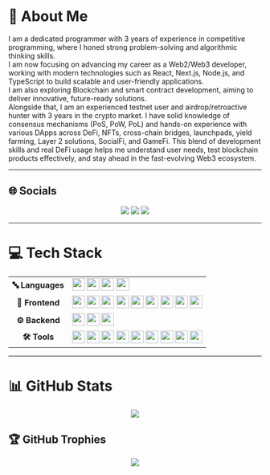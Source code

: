 # 💫 About Me
I am a dedicated programmer with 3 years of experience in competitive programming, where I honed strong problem-solving and algorithmic thinking skills.  
I am now focusing on advancing my career as a Web2/Web3 developer, working with modern technologies such as React, Next.js, Node.js, and TypeScript to build scalable and user-friendly applications.  
I am also exploring Blockchain and smart contract development, aiming to deliver innovative, future-ready solutions.  
Alongside that, I am an experienced testnet user and airdrop/retroactive hunter with 3 years in the crypto market.
I have solid knowledge of consensus mechanisms (PoS, PoW, PoL) and hands-on experience with various DApps across DeFi, NFTs, cross-chain bridges, launchpads, yield farming, Layer 2 solutions, SocialFi, and GameFi.
This blend of development skills and real DeFi usage helps me understand user needs, test blockchain products effectively, and stay ahead in the fast-evolving Web3 ecosystem.

---

## 🌐 Socials
<p align="center">
  <a href="https://facebook.com/ldanh270"><img src="https://img.shields.io/badge/Facebook-%231877F2.svg?style=for-the-badge&logo=Facebook&logoColor=white" /></a>
  <a href="https://linkedin.com/in/ldanh270"><img src="https://img.shields.io/badge/LinkedIn-%230077B5.svg?style=for-the-badge&logo=linkedin&logoColor=white" /></a>
  <a href="mailto:ducanhle.dn@gmail.com"><img src="https://img.shields.io/badge/Email-D14836?style=for-the-badge&logo=gmail&logoColor=white" /></a>
</p>

---

# 💻 Tech Stack

<table>
<tr>
<td align="center"><b>🔤 Languages</b></td>
<td>
<img src="https://img.shields.io/badge/JavaScript-%23323330.svg?style=for-the-badge&logo=javascript&logoColor=%23F7DF1E" height="25"/>
<img src="https://img.shields.io/badge/TypeScript-%23007ACC.svg?style=for-the-badge&logo=typescript&logoColor=white" height="25"/>
<img src="https://img.shields.io/badge/C-%2300599C.svg?style=for-the-badge&logo=c&logoColor=white" height="25"/>
<img src="https://img.shields.io/badge/C++-%2300599C.svg?style=for-the-badge&logo=c%2B%2B&logoColor=white" height="25"/>
</td>
</tr>

<tr>
<td align="center"><b>🎨 Frontend</b></td>
<td>
<img src="https://img.shields.io/badge/React-%2320232a.svg?style=for-the-badge&logo=react&logoColor=%2361DAFB" height="25"/>
<img src="https://img.shields.io/badge/Next.js-black?style=for-the-badge&logo=next.js&logoColor=white" height="25"/>
<img src="https://img.shields.io/badge/Redux-%23593d88.svg?style=for-the-badge&logo=redux&logoColor=white" height="25"/>
<img src="https://img.shields.io/badge/React_Router-CA4245?style=for-the-badge&logo=react-router&logoColor=white" height="25"/>
<img src="https://img.shields.io/badge/React%20Hook%20Form-%23EC5990.svg?style=for-the-badge&logo=reacthookform&logoColor=white" height="25"/>
<img src="https://img.shields.io/badge/Vite-%23646CFF.svg?style=for-the-badge&logo=vite&logoColor=white" height="25"/>
<img src="https://img.shields.io/badge/HTML5-%23E34F26.svg?style=for-the-badge&logo=html5&logoColor=white" height="25"/>
<img src="https://img.shields.io/badge/CSS3-%231572B6.svg?style=for-the-badge&logo=css3&logoColor=white" height="25"/>
<img src="https://img.shields.io/badge/SASS-hotpink.svg?style=for-the-badge&logo=SASS&logoColor=white" height="25"/>
</td>
</tr>

<tr>
<td align="center"><b>⚙️ Backend</b></td>
<td>
<img src="https://img.shields.io/badge/Node.js-6DA55F?style=for-the-badge&logo=node.js&logoColor=white" height="25"/>
<img src="https://img.shields.io/badge/Express.js-%23404d59.svg?style=for-the-badge&logo=express&logoColor=%2361DAFB" height="25"/>
<img src="https://img.shields.io/badge/NestJS-%23E0234E.svg?style=for-the-badge&logo=nestjs&logoColor=white" height="25"/>
</td>
</tr>

<tr>
<td align="center"><b>🛠 Tools</b></td>
<td>
<img src="https://img.shields.io/badge/Git-%23F05033.svg?style=for-the-badge&logo=git&logoColor=white" height="25"/>
<img src="https://img.shields.io/badge/GitHub-%23121011.svg?style=for-the-badge&logo=github&logoColor=white" height="25"/>
<img src="https://img.shields.io/badge/GitHub%20Actions-%232671E5.svg?style=for-the-badge&logo=githubactions&logoColor=white" height="25"/>
<img src="https://img.shields.io/badge/AWS-%23FF9900.svg?style=for-the-badge&logo=amazon-aws&logoColor=white" height="25"/>
<img src="https://img.shields.io/badge/Vercel-%23000000.svg?style=for-the-badge&logo=vercel&logoColor=white" height="25"/>
<img src="https://img.shields.io/badge/Jira-%230A0FFF.svg?style=for-the-badge&logo=jira&logoColor=white" height="25"/>
<img src="https://img.shields.io/badge/Notion-%23000000.svg?style=for-the-badge&logo=notion&logoColor=white" height="25"/>
<img src="https://img.shields.io/badge/Bash_Script-%23121011.svg?style=for-the-badge&logo=gnu-bash&logoColor=white" height="25"/>
<img src="https://img.shields.io/badge/PowerShell-%235391FE.svg?style=for-the-badge&logo=powershell&logoColor=white" height="25"/>
</td>
</tr>
</table>

---

# 📊 GitHub Stats
<p align="center">
<img src="https://github-readme-stats.vercel.app/api/top-langs/?username=ldanh270&theme=dracula&hide_border=false&include_all_commits=true&count_private=true&layout=compact" />
</p>

## 🏆 GitHub Trophies
<p align="center">
<img src="https://github-profile-trophy.vercel.app/?username=ldanh270&theme=radical&no-frame=false&no-bg=false&margin-w=4" />
</p>
